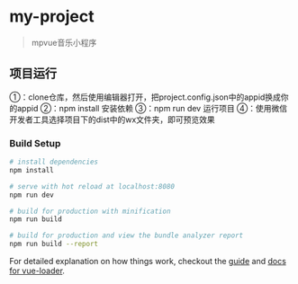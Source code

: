 # my-project

> mpvue音乐小程序

## 项目运行
①：clone仓库，然后使用编辑器打开，把project.config.json中的appid换成你的appid
②：npm install 安装依赖
③：npm run dev 运行项目
④：使用微信开发者工具选择项目下的dist中的wx文件夹，即可预览效果

### Build Setup

``` bash
# install dependencies
npm install

# serve with hot reload at localhost:8080
npm run dev

# build for production with minification
npm run build

# build for production and view the bundle analyzer report
npm run build --report
```

For detailed explanation on how things work, checkout the [guide](http://vuejs-templates.github.io/webpack/) and [docs for vue-loader](http://vuejs.github.io/vue-loader).
